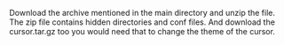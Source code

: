 Download the archive mentioned in the main directory and unzip the file. The zip file contains hidden directories and conf files.
And download the cursor.tar.gz too you would need that to change the theme of the cursor.
